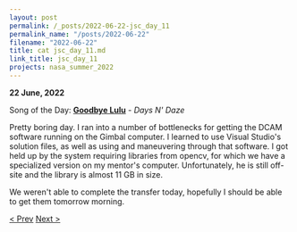 ```yaml
---
layout: post
permalink: /_posts/2022-06-22-jsc_day_11
permalink_name: "/posts/2022-06-22"
filename: "2022-06-22"
title: cat jsc_day_11.md
link_title: jsc_day_11
projects: nasa_summer_2022
---
```

**22 June, 2022**

Song of the Day: [**Goodbye Lulu**](https://youtu.be/mahZLt7Fpi0) - *Days N' Daze*

Pretty boring day. I ran into a number of bottlenecks for getting the DCAM software running on the Gimbal computer. I learned to use Visual Studio's solution files, as well as using and maneuvering through that software. I got held up by the system requiring libraries from opencv, for which we have a specialized version on my mentor's computer. Unfortunately, he is still off-site and the library is almost 11 GB in size.

We weren't able to complete the transfer today, hopefully I should be able to get them tomorrow morning.

[< Prev](/_posts/2022-06-21-jsc_day_10)    [Next >](/_posts/2022-06-23-jsc_day_12)
